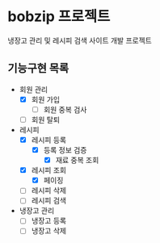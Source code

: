 # bobzip 프로젝트
냉장고 관리 및 레시피 검색 사이트 개발 프로젝트

## 기능구현 목록

- 회원 관리
  - [X] 회원 가입
    - [ ] 회원 중복 검사
  - [ ] 회원 탈퇴
- 레시피
  - [X] 레시피 등록
    - [x] 등록 정보 검증
      - [x] 재료 중복 조회
  - [X] 레시피 조회 
    - [X] 페이징 
  - [ ] 레시피 삭제
  - [ ] 레시피 검색
- 냉장고 관리
  - [ ] 냉장고 등록
  - [ ] 냉장고 삭제
